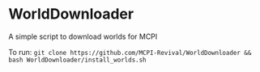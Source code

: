 # WorldDownloader
A simple script to download worlds for MCPI

To run: `git clone https://github.com/MCPI-Revival/WorldDownloader && bash WorldDownloader/install_worlds.sh`
